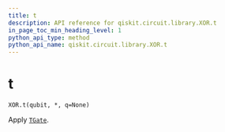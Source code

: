 ```yaml
---
title: t
description: API reference for qiskit.circuit.library.XOR.t
in_page_toc_min_heading_level: 1
python_api_type: method
python_api_name: qiskit.circuit.library.XOR.t
---
```


# t

<span id="qiskit.circuit.library.XOR.t" />

`XOR.t(qubit, *, q=None)`

Apply [`TGate`](qiskit.circuit.library.TGate "qiskit.circuit.library.TGate").

